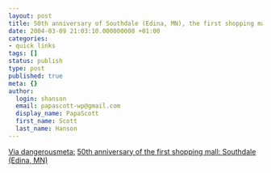```yaml
---
layout: post
title: 50th anniversary of Southdale (Edina, MN), the first shopping mall
date: 2004-03-09 21:03:10.000000000 +01:00
categories:
- quick links
tags: []
status: publish
type: post
published: true
meta: {}
author:
  login: shanson
  email: papascott-wp@gmail.com
  display_name: PapaScott
  first_name: Scott
  last_name: Hanson
---
```

<p><a title="dangerousmeta! » The New Yorker:" href="http://www.dangerousmeta.com/?p=2518">Via dangerousmeta:</a> <a title="Victor Gruen invented the shopping mall in order to make America more like Vienna" href="http://www.newyorker.com/fact/content/?040315fa_fact1">50th anniversary of the first shopping mall: Southdale (Edina, MN)</a></p>
